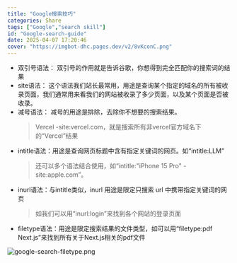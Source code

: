 ```yaml
---
title: "Google搜索技巧"
categories: Share
tags: ["Google","search skill"]
id: "Google-search-guide"
date: 2025-04-07 17:20:46
cover: "https://imgbot-dhc.pages.dev/v2/8vKconC.png"
---
```


- 双引号语法： 双引号的作用就是告诉谷歌，你想得到完全匹配你的搜索词的结果
- site语法： 这个语法我们站长最常用，用途是查询某个指定的域名的所有被收录页面，我们通常用来看我们的网站被收录了多少页面，以及某个页面是否被收录。
- 减号语法： 减号的用途是排除，去除你不想要的搜索结果。
  > Vercel -site\:vercel.com，就是搜索所有非vercel官方域名下的“Vercel”结果
- intitle语法：用途是查询网页标题中含有指定关键词的网页。如“intitle\:LLM”
  > 还可以多个语法结合使用，如“intitle\:"iPhone 15 Pro" -site\:apple.com”。
- inurl语法：与intitle类似，inurl 用途是限定只搜索 url 中携带指定关键词的网页
  > 如我们可以用“inurl\:login”来找到各个网站的登录页面
- filetype语法：用途是限定搜索结果的文件类型，如可以用“filetype\:pdf Next.js”来找到所有关于Next.js相关的pdf文件

![google-search-filetype.png](https://imgbot-dhc.pages.dev/v2/8vKconC.png)